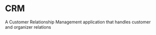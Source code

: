 # CRM
A Customer Relationship Management application that handles customer and organizer relations 
